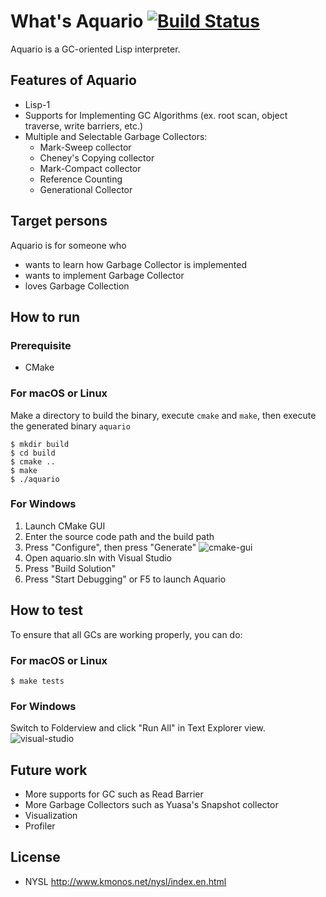 # What's Aquario [![Build Status](https://travis-ci.org/hikarin/aquario.png?branch=master)](https://travis-ci.org/hikarin/aquario)

Aquario is a GC-oriented Lisp interpreter. 

## Features of Aquario
* Lisp-1
* Supports for Implementing GC Algorithms
  (ex. root scan, object traverse, write barriers, etc.)
* Multiple and Selectable Garbage Collectors:
   - Mark-Sweep collector
   - Cheney's Copying collector
   - Mark-Compact collector
   - Reference Counting
   - Generational Collector

## Target persons

  Aquario is for someone who
  * wants to learn how Garbage Collector is implemented
  * wants to implement Garbage Collector
  * loves Garbage Collection

## How to run

### Prerequisite
 * CMake

### For macOS or Linux
Make a directory to build the binary, execute `cmake` and `make`, then execute the generated binary `aquario`
```
$ mkdir build
$ cd build
$ cmake ..
$ make
$ ./aquario
```

### For Windows

1. Launch CMake GUI
2. Enter the source code path and the build path
3. Press "Configure", then press "Generate"
![cmake-gui](https://user-images.githubusercontent.com/188830/103162501-65f7db00-47bf-11eb-87bc-66ee9c02f47a.PNG)
4. Open aquario.sln with Visual Studio
5. Press "Build Solution"
6. Press "Start Debugging" or F5 to launch Aquario

## How to test
To ensure that all GCs are working properly, you can do:

### For macOS or Linux

`$ make tests`

### For Windows

Switch to Folderview and click "Run All" in Text Explorer view.
![visual-studio](https://user-images.githubusercontent.com/188830/103162525-b2dbb180-47bf-11eb-9c98-bb1341a39424.PNG)

## Future work

* More supports for GC such as Read Barrier
* More Garbage Collectors such as Yuasa's Snapshot collector
* Visualization
* Profiler

## License

  - NYSL
    http://www.kmonos.net/nysl/index.en.html
